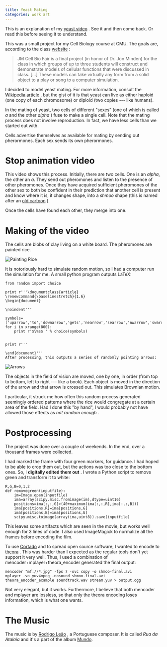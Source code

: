 ```yaml
---
title: Yeast Mating
categories: work art
---
```


This is an explanation of my [yeast video](/work/shmoo-video) . See it
and then come back. Or read this before seeing it to understand.

This was a small project for my Cell Biology course at CMU. The goals
are, according to the class
[website](http://www.andrew.cmu.edu/course/03-240/Grading.htm) :

> JM Cell Bio Fair is a final project (in honor of Dr. Jon Minden) for
> the class in which groups of up to three students will construct and
> demonstrate models of cellular functions that were discussed in class.
> \[\...\] These models can take virtually any form from a solid object
> to a play or song to a computer simulation.

I decided to model yeast mating. For more information, consult the
[Wikipedia article](http://en.wikipedia.org/wiki/Mating_of_yeast) , but
the gist of it is that yeast can live as either haploid (one copy of
each chromosome) or diploid (two copies \-\-- like humans).

In the mating of yeast, two cells of different \"sexes\" (one of which
is called *a* and the other *alpha* ) fuse to make a single cell. Note
that the mating process does not involve reproduction. In fact, we have
less cells than we started out with.

Cells advertise themselves as available for mating by sending out
pherormones. Each sex sends its own pherormones.

# Stop animation video

This video shows this process. Initially, there are two cells. One is an
*alpha*, the other an *a*. They send out pheromones and listen to the
presence of other pheromones. Once they have acquired sufficient
pheromones of the other sex to both be confident in their prediction
that another cell is present and know where it is, it changes shape,
into a *shmoo* shape (this is named after an [old
cartoon](http://en.wikipedia.org/wiki/Shmoo) ).

Once the cells have found each other, they merge into one.

# Making of the video

The cells are blobs of clay living on a white board. The pheromones are
painted rice.

![Painting Rice](/files/painting-rice.jpeg)

It is notoriously hard to simulate random motion, so I had a computer
run the simulation for me. A small python program outputs LaTeX:

    from random import choice

    print r'''\documentclass{article}
    \renewcommand{\baselinestretch}{1.6}
    \begin{document}

    \noindent'''

    symbols=['uparrow','to','downarrow','gets','nearrow','searrow','nwarrow','swarrow']
    for i in xrange(800):
        print r'$\%s$ ' % choice(symbols)


    print r'''

    \end{document}'''
    After processing, this outputs a series of randomly pointing arrows:

![Arrows](/files/arrows.png)

The objects in the field of vision are moved, one by one, in order (from
top to bottom, left to right \-\-- like a book). Each object is moved in
the direction of the arrow and that arrow is crossed out. This simulates
Brownian motion.

I particular, it struck me how often this random process generated
seemingly ordered patterns where the rice would congregate at a certain
area of the field. Had I done this \"by hand\", I would probably not
have allowed those effects as *not random enough* .

# Postprocessing

The project was done over a couple of weekends. In the end, over a
thousand frames were collected.

I had marked the frame with four green markers, for guidance. I had
hoped to be able to crop them out, but the actions was too close to the
bottom ones. So, I **digitally edited them out** . I wrote a Python
script to remove green and transform it to white:

    R,G,B=0,1,2
    def removegreen(inputfile):
        im=Image.open(inputfile)
        ima=array(scipy.misc.fromimage(im),dtype=uint16)
        positions=ima[:,:,G]>(40+maximum(ima[:,:,R],ima[:,:,B]))
        ima[positions,R]=ima[positions,G]
        ima[positions,B]=ima[positions,G]
        scipy.misc.toimage(array(ima,uint8)).save(inputfile)

This leaves some artifacts which are seen in the movie, but works well
enough for 3 lines of code. I also used ImageMagick to normalize all the
frames before encoding the film.

To use [Cortado](http://www.flumotion.net/cortado/) and to spread open
source software, I wanted to encode to [theora](http://www.theora.org) .
This was harder than I expected as the regular tools don\'t yet support
it very well. Thus, I used a combination of
mencoder+mplayer+theora_encoder generated the final output:

    mencoder "mf://*.jpg" -fps 7 -ovc copy -o shmoo-final.avi
    mplayer -vo yuv4mpeg -nosound shmoo-final.avi
    theora_encoder_example soundtrack.wav stream.yuv > output.ogg

Not very elegant, but it works. Furthermore, I believe that both
mencoder and mplayer are lossless, so that only the theora encoding
loses information, which is what one wants.

# The Music

The music is by [Rodrigo Leão](http://www.rodrigoleao.pt/) , a
Portuguese composer. It is called *Rua da Atalaia* and it\'s a part of
the album
[Mundo](http://www.amazon.com/Mundo-Best-Rodrigo-Leao/dp/B000MTP8CO/ref=sr_1_9/105-9613674-9933228?ie=UTF8&s=music&qid=1180036550&sr=8-9).
